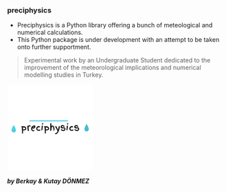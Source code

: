 ### preciphysics

- Preciphysics is a Python library offering a bunch of meteological and numerical calculations.
- This Python package is under development with an attempt to be taken onto further supportment.

> Experimental work by an Undergraduate Student dedicated to the improvement of the meteorological implications and numerical modelling studies in Turkey.

![](preciphysics/logo.png)

***by Berkay & Kutay DÖNMEZ***
